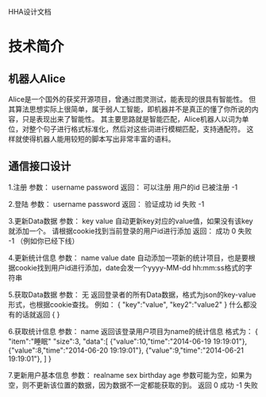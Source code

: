 HHA设计文档

# 技术简介
## 机器人Alice
Alice是一个国外的获奖开源项目，曾通过图灵测试，能表现的很具有智能性。
但其算法思想实际上很简单，属于弱人工智能，即机器并不是真正的懂了你所说的内容，只是表现出来了智能性。
其主要思路就是智能匹配，Alice机器人以词为单位，对整个句子进行格式标准化，然后对这些词进行模糊匹配，支持通配符。
这样就使得机器人能用较短的脚本写出非常丰富的语料。


## 通信接口设计
1.注册
参数： username password
返回： 可以注册 用户的id
	  已被注册 -1

2.登陆
参数： username password
返回： 验证成功 id
	  失败 -1

3.更新Data数据
参数： key value
自动更新key对应的value值，如果没有该key就添加一个。
请根据cookie找到当前登录的用户id进行添加
返回： 成功 0
	  失败 -1 （例如你已经下线）

4.更新统计信息
参数： name value date
自动添加一项新的统计项目，也是要根据cookie找到用户id进行添加，date会发一个yyyy-MM-dd hh:mm:ss格式的字符串

5.获取Data数据
参数： 无
返回登录者的所有Data数据，格式为json的key-value形式，也根据cookie查找。
例如：
{
	"key":"value",
	"key2":"value2"
}
什么都没有的话就返回
{
}


6.获取统计信息
参数： name
返回该登录用户项目为name的统计信息
格式为：
{
	"item":"睡眠"
	"size":3,
	"data":[
		{"value":10,"time":"2014-06-19 19:19:01"},
		{"value":8,"time":"2014-06-20 19:19:01"},
		{"value":9,"time":"2014-06-21 19:19:01"},
	]
}

7.更新用户基本信息
参数： realname sex birthday age
参数可能为空，如果为空，则不更新该位置的数据，因为数据不一定都能获取的到。
返回 0 成功
	 -1 失败


